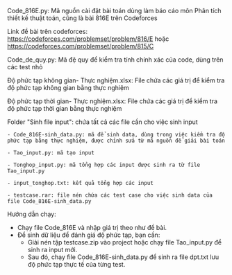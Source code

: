 Code_816E.py:  Mã nguồn cài đặt bài toán dùng làm báo cáo môn Phân tích thiết kế thuật toán, cũng là bài 816E trên Codeforces 

Link đề bài trên codeforces: https://codeforces.com/problemset/problem/816/E hoặc https://codeforces.com/problemset/problem/815/C
  
Code_de_quy.py: Mã đệ quy để kiểm tra tính chính xác của code, dùng trên các test nhỏ  
  
Độ phức tạp không gian- Thực nghiệm.xlsx: File chứa các giá trị để kiểm tra độ phức tạp không gian bằng thực nghiệm  
  
Độ phức tạp thời gian- Thực nghiệm.xlsx: File chứa các giá trị để kiểm tra độ phức tạp thời gian bằng thực nghiệm  

Folder "Sinh file input": chứa tất cả các file cần cho việc sinh input  
  
    - Code_816E-sinh_data.py: mã để sinh data, dùng trong việc kiểm tra độ phức tạp bằng thực nghiệm, được chỉnh sửa từ mã nguồn để giải bài toán 
      
    - Tao_input.py: mã tạo input   
      
    - Tonghop_input.py: mã tổng hợp các input được sinh ra từ file Tao_input.py  
      
    - input_tonghop.txt: kết quả tổng hợp các input  
      
    - testcase.rar: file nén chứa các test case cho việc sinh data của file Code_816E-sinh_data.py  
 
Hướng dẫn chạy:
  - Chạy file Code_816E và nhập giá trị theo như đề bài.
  - Để sinh dữ liệu để đánh giá độ phức tạp, bạn cần:
    + Giải nén tập testcase.zip vào project hoặc chạy file Tao_input.py để sinh ra input mới.
    + Sau đó, chạy file Code_816E-sinh_data.py để sinh ra file dpt.txt lưu độ phức tạp thực tế của từng test.
